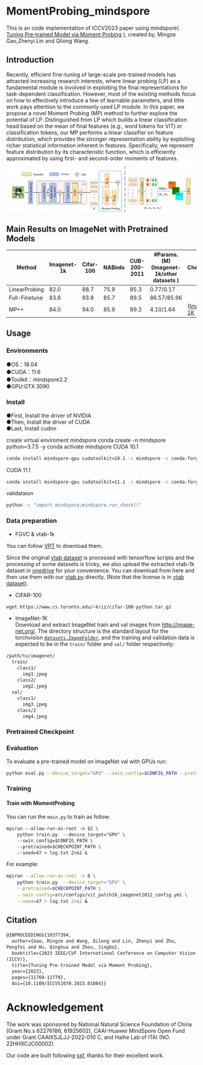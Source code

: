# MomentProbing_mindspore

This is an code implementation of ICCV2023 paper using mindspore( [Tuning Pre-trained Model via Moment Probing](https://ieeexplore.ieee.org/document/10377394) ), created by, Mingze Gao,Zhenyi Lin and Qilong Wang.


## Introduction
Recently, efficient fine-tuning of large-scale pre-trained models has attracted increasing research interests, where linear probing (LP) as a fundamental module is involved in exploiting the final representations for task-dependent classification. However, most of the existing methods focus on how to effectively introduce a few of learnable parameters, and little work pays attention to the commonly used LP module. In this paper, we propose a novel Moment Probing (MP) method to further explore the potential of LP. Distinguished from LP which builds a linear classification head based on the mean of final features (e.g., word tokens for ViT) or classification tokens, our MP performs a linear classifier on feature distribution, which provides the stronger representation ability by exploiting richer statistical information inherent in features. Specifically, we represent feature distribution by its characteristic function, which is efficiently approximated by using first- and second-order moments of features.
![Poster](fig/fig.png)

## Main Results on ImageNet with Pretrained Models


|Method          | Imagenet-1k | Cifar-100 | NABirds |CUB-200-2011| #Params.(M) (Imagenet-1k/other datasets )| Checkpoint                                                          |
| ------------------ | ----- | ------- | ----- | ----------------|--------------------|------------------------ |  
| LinearProbing  |  82.0 | 88.7 |   75.9  |    85.3|0.77/0.17           | |  
| Full-Finetune   |83.6 |   93.8| 85.7  |89.5|86.57/85.96 ||  
| MP++   | 84.0 |  94.0  |  85.9   |  89.3       |   4.10/1.64  |([Imagenet-1K ](https)  |  


## Usage
### Environments
●OS：18.04  
●CUDA：11.6  
●Toolkit：mindspore2.2  
●GPU:GTX 3090 

### Install

●First, Install the driver of NVIDIA  
●Then, Install the driver of CUDA  
●Last, Install cudnn  

create virtual enviroment mindspore
conda create -n mindspore python=3.7.5 -y
conda activate mindspore
CUDA 10.1 
```bash
conda install mindspore-gpu cudatoolkit=10.1 -c mindspore -c conda-forge
```
CUDA 11.1 
```bash
conda install mindspore-gpu cudatoolkit=11.1 -c mindspore -c conda-forge
```
validataion 
```bash
python -c "import mindspore;mindspore.run_check()"
```
### Data preparation


- FGVC & vtab-1k

You can follow [VPT](https://github.com/KMnP/vpt) to download them. 

Since the original [vtab dataset](https://github.com/google-research/task_adaptation/tree/master/task_adaptation/data) is processed with tensorflow scripts and the processing of some datasets is tricky, we also upload the extracted vtab-1k dataset in [onedrive](https://shanghaitecheducn-my.sharepoint.com/:f:/g/personal/liandz_shanghaitech_edu_cn/EnV6eYPVCPZKhbqi-WSJIO8BOcyQwDwRk6dAThqonQ1Ycw?e=J884Fp) for your convenience. You can download from here and then use them with our [vtab.py](https://github.com/dongzelian/SSF/blob/main/data/vtab.py) directly. (Note that the license is in [vtab dataset](https://github.com/google-research/task_adaptation/tree/master/task_adaptation/data)).



- CIFAR-100
```bash
wget https://www.cs.toronto.edu/~kriz/cifar-100-python.tar.gz
```
- ImageNet-1K  
Download and extract ImageNet train and val images from http://image-net.org/. 
The directory structure is the standard layout for the torchvision [`datasets.ImageFolder`](https://pytorch.org/docs/stable/torchvision/datasets.html#imagefolder), 
and the training and validation data is expected to be in the `train/` folder and `val/` folder respectively:

```
/path/to/imagenet/
  train/
    class1/
      img1.jpeg
    class2/
      img2.jpeg
  val/
    class1/
      img3.jpeg
    class/2
      img4.jpeg
```
### Pretrained Checkpoint

### Evaluation

To evaluate a pre-trained model on ImageNet val with GPUs run:

```bash
python eval.py --device_target="GPU" --swin_config=$CONFIG_PATH --pretrained=$CHECKPOINT_PATH > eval.log 2>&1 &
```


### Training

#### Train with MomentProbing

You can run the `main.py` to train as follow:

```
mpirun --allow-run-as-root -n $2 \
    python train.py  --device_target="GPU" \
    --swin_config=$CONFIG_PATH \
    --pretrained=$CHECKPOINT_PATH \
    --seed=47 > log.txt 2>&1 &
```
For example:

```bash
mpirun --allow-run-as-root -n 8 \
    python train.py  --device_target="GPU" \
    --pretrained=$CHECKPOINT_PATH \
    --swin_config=src/configs/vit_patch16_imagenet2012_config.yml \
    --seed=47 > log.txt 2>&1 &

```

## Citation

```
@INPROCEEDINGS{10377394,
  author={Gao, Mingze and Wang, Qilong and Lin, Zhenyi and Zhu, Pengfei and Hu, Qinghua and Zhou, Jingbo},
  booktitle={2023 IEEE/CVF International Conference on Computer Vision (ICCV)}, 
  title={Tuning Pre-trained Model via Moment Probing}, 
  year={2023},
  pages={11769-11779},
  doi={10.1109/ICCV51070.2023.01084}}

```

# Acknowledgement
The work was sponsored by National Natural Science Foundation of China (Grant No.s 62276186, 61925602),  CAAI-Huawei MindSpore Open Fund under Grant CAAIXSJLJJ-2022-010 C, and Haihe Lab of ITAI (NO. 22HHXCJC00002).   

Our code are built following [ssf](https://github.com/securesocketfunneling/ssf), thanks for their excellent work. 
